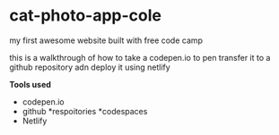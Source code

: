 # cat-photo-app-cole
my first awesome website built with free code camp 

this is a walkthrough of how to take a codepen.io to pen transfer it to a github repository adn deploy it using netlify 

**Tools used**
* codepen.io
* github
    *respoitories 
    *codespaces
* Netlify

